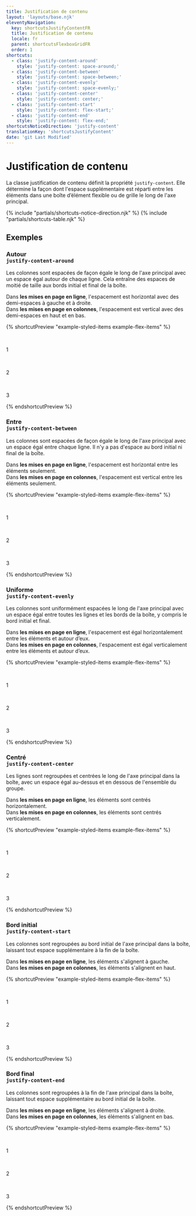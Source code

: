 ```yaml
---
title: Justification de contenu
layout: 'layouts/base.njk'
eleventyNavigation:
  key: shortcutsJustifyContentFR
  title: Justification de contenu
  locale: fr
  parent: shortcutsFlexboxGridFR
  order: 1
shortcuts:
  - class: 'justify-content-around'
    style: 'justify-content: space-around;'
  - class: 'justify-content-between'
    style: 'justify-content: space-between;'
  - class: 'justify-content-evenly'
    style: 'justify-content: space-evenly;'
  - class: 'justify-content-center'
    style: 'justify-content: center;'
  - class: 'justify-content-start'
    style: 'justify-content: flex-start;'
  - class: 'justify-content-end'
    style: 'justify-content: flex-end;'
shortcutsNoticeDirection: 'justify-content'
translationKey: 'shortcutsJustifyContent'
date: 'git Last Modified'
---
```


# Justification de contenu

La classe justification de contenu définit la propriété `justify-content`. Elle détermine la façon dont l'espace supplémentaire est réparti entre les éléments dans une boîte d’élément flexible ou de grille le long de l'axe principal.

{% include "partials/shortcuts-notice-direction.njk" %}
{% include "partials/shortcuts-table.njk" %}

## Exemples

### Autour<br/>`justify-content-around`

Les colonnes sont espacées de façon égale le long de l'axe principal avec un espace égal autour de chaque ligne. Cela entraîne des espaces de moitié de taille aux bords initial et final de la boîte.

Dans **les mises en page en ligne**, l'espacement est horizontal avec des demi-espaces à gauche et à droite.<br/>
Dans **les mises en page en colonnes**, l'espacement est vertical avec des demi-espaces en haut et en bas.

{% shortcutPreview "example-styled-items example-flex-items" %}

<div class="d-flex justify-content-around">
  <p>1</p>
  <p>2</p>
  <p>3</p>
</div>
{% endshortcutPreview %}

### Entre<br/>`justify-content-between`

Les colonnes sont espacées de façon égale le long de l'axe principal avec un espace égal entre chaque ligne. Il n'y a pas d'espace au bord initial ni final de la boîte.

Dans **les mises en page en ligne**, l'espacement est horizontal entre les éléments seulement.<br/>
Dans **les mises en page en colonnes**, l'espacement est vertical entre les éléments seulement.

{% shortcutPreview "example-styled-items example-flex-items" %}

<div class="d-flex justify-content-between">
  <p>1</p>
  <p>2</p>
  <p>3</p>
</div>
{% endshortcutPreview %}

### Uniforme<br/>`justify-content-evenly`

Les colonnes sont uniformément espacées le long de l'axe principal avec un espace égal entre toutes les lignes et les bords de la boîte, y compris le bord initial et final.

Dans **les mises en page en ligne**, l'espacement est égal horizontalement entre les éléments et autour d’eux.<br/>
Dans **les mises en page en colonnes**, l'espacement est égal verticalement entre les éléments et autour d’eux.

{% shortcutPreview "example-styled-items example-flex-items" %}

<div class="d-flex justify-content-evenly">
  <p>1</p>
  <p>2</p>
  <p>3</p>
</div>
{% endshortcutPreview %}

### Centré<br/>`justify-content-center`

Les lignes sont regroupées et centrées le long de l'axe principal dans la boîte, avec un espace égal au-dessus et en dessous de l'ensemble du groupe.

Dans **les mises en page en ligne**, les éléments sont centrés horizontalement.<br/>
Dans **les mises en page en colonnes**, les éléments sont centrés verticalement.

{% shortcutPreview "example-styled-items example-flex-items" %}

<div class="d-flex justify-content-center">
  <p>1</p>
  <p>2</p>
  <p>3</p>
</div>
{% endshortcutPreview %}

### Bord initial <br/>`justify-content-start`

Les colonnes sont regroupées au bord initial de l'axe principal dans la boîte, laissant tout espace supplémentaire à la fin de la boîte.

Dans **les mises en page en ligne**, les éléments s'alignent à gauche.<br/>
Dans **les mises en page en colonnes**, les éléments s'alignent en haut.

{% shortcutPreview "example-styled-items example-flex-items" %}

<div class="d-flex justify-content-start">
  <p>1</p>
  <p>2</p>
  <p>3</p>
</div>
{% endshortcutPreview %}

### Bord final <br/>`justify-content-end`

Les colonnes sont regroupées à la fin de l'axe principal dans la boîte, laissant tout espace supplémentaire au bord initial de la boîte.

Dans **les mises en page en ligne**, les éléments s'alignent à droite.<br/>
Dans **les mises en page en colonnes**, les éléments s'alignent en bas.

{% shortcutPreview "example-styled-items example-flex-items" %}

<div class="d-flex justify-content-end">
  <p>1</p>
  <p>2</p>
  <p>3</p>
</div>
{% endshortcutPreview %}
